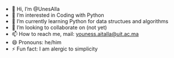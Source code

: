 - 👋 Hi, I’m @UnesAlla
- 👀 I’m interested in Coding with Python
- 🌱 I’m currently learning Python for data structues and algorithms
- 💞️ I’m looking to collaborate on (not yet)
- 📫 How to reach me, mail: youness.aitalla@uit.ac.ma
- 😄 Pronouns: he/him
- ⚡ Fun fact: I am alergic to simplicity

<!---
UnesAlla/UnesAlla is a ✨ special ✨ repository because its `README.md` (this file) appears on your GitHub profile.
You can click the Preview link to take a look at your changes.
--->
